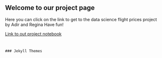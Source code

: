 ## Welcome to our project page

Here you can click on the link to get to the data science flight prices project by Adir and Regina
Have fun!



[Link to out project notebook](https://github.com/Adirshelly/Data--Science-project/blob/main/Data%20science%20flights%20prices.ipynb)
```


### Jekyll Themes



